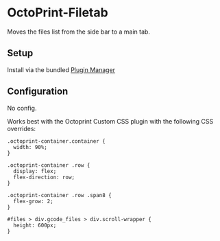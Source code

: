 # OctoPrint-Filetab

Moves the files list from the side bar to a main tab.

## Setup

Install via the bundled [Plugin Manager](https://docs.octoprint.org/en/master/bundledplugins/pluginmanager.html)

## Configuration

No config.

Works best with the Octoprint Custom CSS plugin with the following CSS overrides:

```
.octoprint-container.container {
  width: 90%;
}

.octoprint-container .row {
  display: flex;
  flex-direction: row;
}

.octoprint-container .row .span8 {
  flex-grow: 2;
}

#files > div.gcode_files > div.scroll-wrapper {
  height: 600px;
}
```


